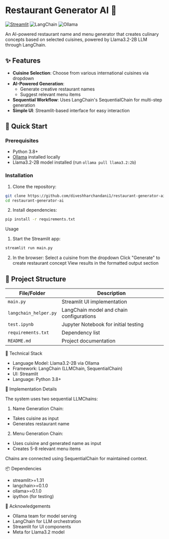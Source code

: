 # Restaurant Generator AI 🥘

[![Streamlit](https://static.streamlit.io/badges/streamlit_badge_black_white.svg)](https://your-app-url.streamlit.app/)
![LangChain](https://img.shields.io/badge/LangChain-13.0%2B-blue)
![Ollama](https://img.shields.io/badge/Ollama-0.1%2B-orange)

An AI-powered restaurant name and menu generator that creates culinary concepts based on selected cuisines, powered by Llama3.2-2B LLM through LangChain.

## ✨ Features
- **Cuisine Selection**: Choose from various international cuisines via dropdown
- **AI-Powered Generation**: 
  - Generate creative restaurant names
  - Suggest relevant menu items
- **Sequential Workflow**: Uses LangChain's SequentialChain for multi-step generation
- **Simple UI**: Streamlit-based interface for easy interaction

## 🚀 Quick Start

### Prerequisites
- Python 3.8+
- [Ollama](https://ollama.ai/) installed locally
- Llama3.2-2B model installed (run `ollama pull llama3.2:2b`)

### Installation
1. Clone the repository:
```bash
git clone https://github.com/diveshharchandani1/restaurant-generator-ai.git
cd restaurant-generator-ai
```

2. Install dependencies:
```bash 
pip install -r requirements.txt
```

Usage
1. Start the Streamlit app:
```bash
streamlit run main.py
```

2. In the browser:
Select a cuisine from the dropdown
Click "Generate" to create restaurant concept
View results in the formatted output section


## 📁 Project Structure

| File/Folder          | Description                                  |
|----------------------|----------------------------------------------|
| `main.py`            | Streamlit UI implementation                 |
| `langchain_helper.py`| LangChain model and chain configurations    |
| `test.ipynb`         | Jupyter Notebook for initial testing        |
| `requirements.txt`   | Dependency list                             |
| `README.md`          | Project documentation                      |



🔧 Technical Stack
- Language Model: Llama3.2-2B via Ollama
- Framework: LangChain (LLMChain, SequentialChain)
- UI: Streamlit
- Language: Python 3.8+


🤖 Implementation Details

The system uses two sequential LLMChains:

1. Name Generation Chain:
- Takes cuisine as input
- Generates restaurant name


2. Menu Generation Chain:
- Uses cuisine and generated name as input
- Creates 5-8 relevant menu items

Chains are connected using SequentialChain for maintained context.


📦 Dependencies

- streamlit>=1.31
- langchain>=0.1.0
- ollama>=0.1.0
- ipython (for testing)


🙏 Acknowledgements

-  Ollama team for model serving
- LangChain for LLM orchestration
- Streamlit for UI components
- Meta for Llama3.2 model


